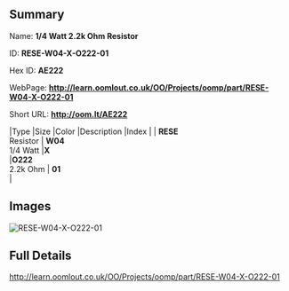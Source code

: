 

## Summary
 
Name: __1/4 Watt 2.2k Ohm Resistor__

ID: __RESE-W04-X-O222-01__

Hex ID: __AE222__

WebPage: __http://learn.oomlout.co.uk/OO/Projects/oomp/part/RESE-W04-X-O222-01__

Short URL: __http://oom.lt/AE222__


|Type   |Size   |Color   |Description   |Index   |
| __RESE__ <br>Resistor  | __W04__<br>1/4 Watt   |__X__<br>    |__O222__<br>2.2k Ohm    | __01__<br>  |


## Images
![RESE-W04-X-O222-01](http://oomlout.com/oomp-gen/parts/RESE-W04-X-O222-01/RESE-W04-X-O222-01_420.jpg)

## Full Details

 http://learn.oomlout.co.uk/OO/Projects/oomp/part/RESE-W04-X-O222-01

